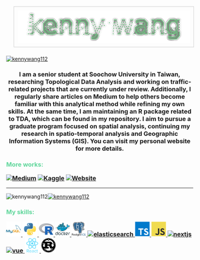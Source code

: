 <div style="text-align: center; margin: 20px;">
    <a href="./name.png">
        <img src="./name.png" alt="Image" style="max-width: 100%; height: auto; border: 1px solid #ccc; padding: 10px;">
    </a>
</div>

<p align="left"> <a href="https://github.com/ryo-ma/github-profile-trophy"><img src="https://github-profile-trophy.vercel.app/?username=kennywang112&title=MultiLanguage,Commits,Repositories,Commits,Experience&theme=onestar" alt="kennywang112" /></a></p>


<h3 align="center">
I am a senior student at Soochow University in Taiwan, researching Topological Data Analysis and working on traffic-related projects that are currently under review. Additionally, I regularly share articles on Medium to help others become familiar with this analytical method while refining my own skills. At the same time, I am maintaining an R package related to TDA, which can be found in my repository. I aim to pursue a graduate program focused on spatial analysis, continuing my research in spatio-temporal analysis and Geographic Information Systems (GIS). You can visit my personal website for more details.
</h3>


<h3 align="left" style="color:#60d69b;">More works:</p>
<a href="https://medium.com/@kennywang2003" target="_blank">
  <img src="https://cdn.jsdelivr.net/npm/simple-icons@v4/icons/medium.svg" alt="Medium" height="30" width="40" /></a>
<a href="https://www.kaggle.com/kennyssss" target="_blank">
  <img src="https://cdn.jsdelivr.net/npm/simple-icons@v4/icons/kaggle.svg" alt="Kaggle" height="30" width="40" /></a>
<a href="https://kennywang112.github.io/Profile/" target="_blank">
  <img src="https://cdn.jsdelivr.net/npm/simple-icons@v4/icons/internetexplorer.svg" alt="Website" height="30" width="40" /></a>
</h1>

<hr>
<!-- <img align="center" src="https://github-readme-streak-stats.herokuapp.com/?user=kennywang112" alt="kennywang112" /> -->
<p align="left"> <a href="https://github.com/ryo-ma/github-profile-trophy"><img src="https://github-profile-trophy.vercel.app/?username=kennywang112&title=MultiLanguage,Commits,Repositories,Commits,Experience&theme=onestar" alt="kennywang112" /></a><img align="left" src="https://github-readme-stats.vercel.app/api/top-langs?username=kennywang112&show_icons=true&locale=en&layout=compact" alt="kennywang112" /></p>
<h3 align="left" style="color:#60d69b;">My skills:</p>
    <a href="https://www.mysql.com/" target="_blank" rel="noreferrer"> <img src="https://raw.githubusercontent.com/devicons/devicon/master/icons/mysql/mysql-original-wordmark.svg" alt="mysql" width="40" height="40"/> </a> 
    <a href="https://www.python.org" target="_blank" rel="noreferrer"> <img src="https://raw.githubusercontent.com/devicons/devicon/master/icons/python/python-original.svg" alt="python" width="40" height="40"/> </a>
    <a href="https://posit.co/download/rstudio-desktop/" target="_blank" rel="noreferrer"> <img src="https://raw.githubusercontent.com/devicons/devicon/master/icons/r/r-original.svg" alt="python" width="40" height="40"/> </a>
    <a href="https://www.docker.com/" target="_blank" rel="noreferrer"> <img src="https://raw.githubusercontent.com/devicons/devicon/master/icons/docker/docker-original-wordmark.svg" alt="docker" width="40" height="40"/> </a>
    <a href="https://www.postgresql.org" target="_blank" rel="noreferrer"> <img src="https://raw.githubusercontent.com/devicons/devicon/master/icons/postgresql/postgresql-original-wordmark.svg" alt="postgresql" width="40" height="40"/> </a> 
    <a href="https://www.elastic.co" target="_blank" rel="noreferrer"> <img src="https://www.vectorlogo.zone/logos/elastic/elastic-icon.svg" alt="elasticsearch" width="40" height="40"/> </a>
    <a href="https://www.typescriptlang.org/" target="_blank" rel="noreferrer"> <img src="https://raw.githubusercontent.com/devicons/devicon/master/icons/typescript/typescript-original.svg" alt="typescript" width="40" height="40"/> </a> 
    <a href="https://developer.mozilla.org/en-US/docs/Web/JavaScript" target="_blank" rel="noreferrer"> <img src="https://raw.githubusercontent.com/devicons/devicon/master/icons/javascript/javascript-original.svg" alt="javascript" width="40" height="40"/> </a> 
    <a href="https://nextjs.org/" target="_blank" rel="noreferrer"> <img src="https://cdn.worldvectorlogo.com/logos/nextjs-2.svg" alt="nextjs" width="40" height="40"/> </a>
    <a href="https://vue.com/en/" target="_blank" rel="noreferrer"> <img src="https://bestofjs.org/logos/vue.svg" alt="vue" width="40" height="40"/> </a>
    <a href="https://reactjs.org/" target="_blank" rel="noreferrer"> <img src="https://raw.githubusercontent.com/devicons/devicon/master/icons/react/react-original-wordmark.svg" alt="react" width="40" height="40"/> </a>
    <a href="https://www.rust-lang.org/" target="_blank" rel="noreferrer"> <img src="https://raw.githubusercontent.com/devicons/devicon/master/icons/rust/rust-original.svg" alt="react" width="40" height="40"/> </a>
</h3>
